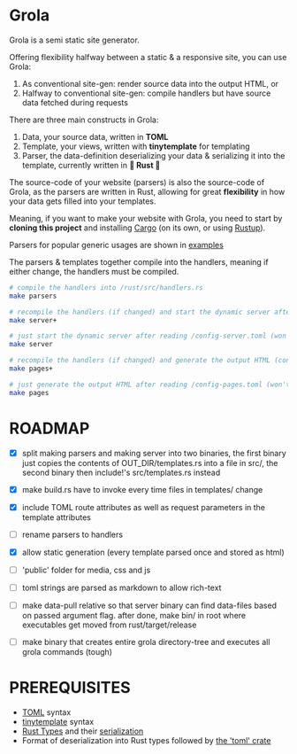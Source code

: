 
# Grola
Grola is a semi static site generator.

Offering flexibility halfway between a static & a responsive site, you can use Grola:
1. As conventional site-gen: render source data into the output HTML, or
2. Halfway to conventional site-gen: compile handlers but have source data fetched during requests 

There are three main constructs in Grola:
1. Data, your source data, written in **TOML**
2. Template, your views, written with **tinytemplate** for templating
3. Parser, the data-definition deserializing your data & serializing it into the template,
   currently written in **🦀 Rust 🦀**

The source-code of your website (parsers) is also the source-code of Grola, as the parsers are written in Rust, allowing for great **flexibility** in how your data gets filled into your templates.

Meaning, if you want to make your website with Grola, you need to start by **cloning this project**
and installing [Cargo](https://doc.rust-lang.org/cargo/) (on its own, or using [Rustup](https://www.rust-lang.org/tools/install)).

Parsers for popular generic usages are shown in [examples](./examples/parsers.rs)

The parsers & templates together compile into the handlers, meaning if either change, the handlers
must be compiled.


```sh
# compile the handlers into /rust/src/handlers.rs
make parsers

# recompile the handlers (if changed) and start the dynamic server after reading /config-server.toml
make server+

# just start the dynamic server after reading /config-server.toml (won't work if handlers aren't compiled)
make server

# recompile the handlers (if changed) and generate the output HTML (conventional site-gen) after reading /config-pages.toml
make pages+

# just generate the output HTML after reading /config-pages.toml (won't work if handlers aren't compiled)
make pages
```


# ROADMAP
+ [x] split making parsers and making server into two binaries,
      the first binary just copies the contents of OUT_DIR/templates.rs into a file in src/,
      the second binary then include!'s src/templates.rs instead
+ [x] make build.rs have to invoke every time files in templates/ change
+ [x] include TOML route attributes as well as request parameters in the template attributes
+ [ ] rename parsers to handlers
+ [x] allow static generation (every template parsed once and stored as html)
+ [ ] 'public' folder for media, css and js
+ [ ] toml strings are parsed as markdown to allow rich-text
+ [ ] make data-pull relative so that server binary can find data-files based on passed argument
      flag. after done, make bin/ in root where executables get moved from rust/target/release
+ [ ] make binary that creates entire grola directory-tree and executes all grola commands (tough)


# PREREQUISITES
+ [TOML](https://toml.io/en/) syntax
+ [tinytemplate](https://docs.rs/tinytemplate/) syntax
+ [Rust Types](https://doc.rust-lang.org/rust-by-example/custom_types/structs.html) and their [serialization](https://serde.rs/)
+ Format of deserialization into Rust types followed by [the 'toml' crate](https://docs.rs/toml/)

